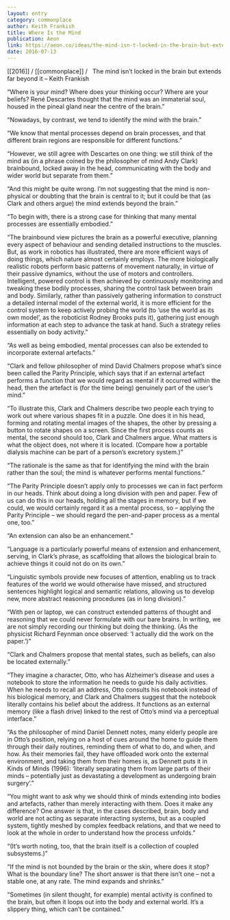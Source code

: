```yaml
---
layout: entry
category: commonplace
author: Keith Frankish
title: Where Is the Mind
publication: Aeon
link: https://aeon.co/ideas/the-mind-isn-t-locked-in-the-brain-but-extends-far-beyond-it
date: 2016-07-13
---
```


[[2016]] / [[commonplace]] / 
 
The mind isn’t locked in the brain but extends far beyond it – Keith Frankish

“Where is your mind? Where does your thinking occur? Where are your beliefs? René Descartes thought that the mind was an immaterial soul, housed in the pineal gland near the centre of the brain.”

“Nowadays, by contrast, we tend to identify the mind with the brain.”

“We know that mental processes depend on brain processes, and that different brain regions are responsible for different functions.”

“However, we still agree with Descartes on one thing: we still think of the mind as (in a phrase coined by the philosopher of mind Andy Clark) brainbound, locked away in the head, communicating with the body and wider world but separate from them.”

“And this might be quite wrong. I’m not suggesting that the mind is non-physical or doubting that the brain is central to it; but it could be that (as Clark and others argue) the mind extends beyond the brain.”

“To begin with, there is a strong case for thinking that many mental processes are essentially embodied.”

“The brainbound view pictures the brain as a powerful executive, planning every aspect of behaviour and sending detailed instructions to the muscles. But, as work in robotics has illustrated, there are more efficient ways of doing things, which nature almost certainly employs. The more biologically realistic robots perform basic patterns of movement naturally, in virtue of their passive dynamics, without the use of motors and controllers. Intelligent, powered control is then achieved by continuously monitoring and tweaking these bodily processes, sharing the control task between brain and body. Similarly, rather than passively gathering information to construct a detailed internal model of the external world, it is more efficient for the control system to keep actively probing the world (to ‘use the world as its own model’, as the roboticist Rodney Brooks puts it), gathering just enough information at each step to advance the task at hand. Such a strategy relies essentially on body activity.”

“As well as being embodied, mental processes can also be extended to incorporate external artefacts.”

“Clark and fellow philosopher of mind David Chalmers propose what’s since been called the Parity Principle, which says that if an external artefact performs a function that we would regard as mental if it occurred within the head, then the artefact is (for the time being) genuinely part of the user’s mind.”

“To illustrate this, Clark and Chalmers describe two people each trying to work out where various shapes fit in a puzzle. One does it in his head, forming and rotating mental images of the shapes, the other by pressing a button to rotate shapes on a screen. Since the first process counts as mental, the second should too, Clark and Chalmers argue. What matters is what the object does, not where it is located. (Compare how a portable dialysis machine can be part of a person’s excretory system.)”

“The rationale is the same as that for identifying the mind with the brain rather than the soul; the mind is whatever performs mental functions.”

“The Parity Principle doesn’t apply only to processes we can in fact perform in our heads. Think about doing a long division with pen and paper. Few of us can do this in our heads, holding all the stages in memory, but if we could, we would certainly regard it as a mental process, so – applying the Parity Principle – we should regard the pen-and-paper process as a mental one, too.”

“An extension can also be an enhancement.”

“Language is a particularly powerful means of extension and enhancement, serving, in Clark’s phrase, as scaffolding that allows the biological brain to achieve things it could not do on its own.”

“Linguistic symbols provide new focuses of attention, enabling us to track features of the world we would otherwise have missed, and structured sentences highlight logical and semantic relations, allowing us to develop new, more abstract reasoning procedures (as in long division).”

“With pen or laptop, we can construct extended patterns of thought and reasoning that we could never formulate with our bare brains. In writing, we are not simply recording our thinking but doing the thinking. (As the physicist Richard Feynman once observed: ‘I actually did the work on the paper.’)”

“Clark and Chalmers propose that mental states, such as beliefs, can also be located externally.”

“They imagine a character, Otto, who has Alzheimer’s disease and uses a notebook to store the information he needs to guide his daily activities. When he needs to recall an address, Otto consults his notebook instead of his biological memory, and Clark and Chalmers suggest that the notebook literally contains his belief about the address. It functions as an external memory (like a flash drive) linked to the rest of Otto’s mind via a perceptual interface.”

“As the philosopher of mind Daniel Dennett notes, many elderly people are in Otto’s position, relying on a host of cues around the home to guide them through their daily routines, reminding them of what to do, and when, and how. As their memories fail, they have offloaded work onto the external environment, and taking them from their homes is, as Dennett puts it in Kinds of Minds (1996): ‘literally separating them from large parts of their minds – potentially just as devastating a development as undergoing brain surgery’.”

“You might want to ask why we should think of minds extending into bodies and artefacts, rather than merely interacting with them. Does it make any difference? One answer is that, in the cases described, brain, body and world are not acting as separate interacting systems, but as a coupled system, tightly meshed by complex feedback relations, and that we need to look at the whole in order to understand how the process unfolds.”

“(It’s worth noting, too, that the brain itself is a collection of coupled subsystems.)”

“If the mind is not bounded by the brain or the skin, where does it stop? What is the boundary line? The short answer is that there isn’t one – not a stable one, at any rate. The mind expands and shrinks.”

“Sometimes (in silent thought, for example) mental activity is confined to the brain, but often it loops out into the body and external world. It’s a slippery thing, which can’t be contained.”
